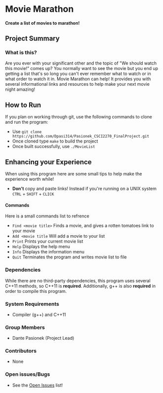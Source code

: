 # Movie Marathon
#### Create a list of movies to marathon!
## Project Summary
### What is this?
Are you ever with your significant other and the topic of "We should watch this movie!" comes up? You normally want to see the movie but you end up getting a list that's so long you can't ever remember what to watch or in what order to watch it in. Movie Marathon can help! It provides you with several informational links and resources to help make your next movie night amazing!

## How to Run
If you plan on working through git, use the following commands to clone and run the program:
* Use `git clone https://github.com/Dpasi314/Pasionek_CSCI2270_FinalProject.git`
* Once cloned type `make` to build the project
* Once built successfully, use `./MovieList`

## Enhancing your Experience
When using this program here are some small tips to help make the experience worth while!
* **Don't** copy and paste links! Instead if you're running on a UNIX system `CTRL` + `SHIFT` + `CLICK`

#### Commands
Here is a small commands list to refrence
* `Find <movie title>` Finds a movie, and gives a rotten tomatoes link to your movie
* `Add <movie title` Will add a movie to your list
* `Print` Prints your current movie list
* `Help` Displays the help menu
* `Info` Displays the information menu
* `Quit` Terminates the program and writes movie list to file

### Dependencies
While there are no third-party dependencies, this program uses several C++11 methods, so C++11 is **required**.
Additionally, g++ is also **required** in order to compile this program.

### System Requirements
* Compiler (g++) and C++11

### Group Members
* Dante Pasionek (Project Lead)

### Contributors
* None

### Open issues/Bugs
* See the [Open Issues](https://github.com/Dpasi314/Pasionek_CSCI2270_FinalProject/issues) list!

